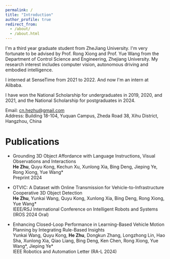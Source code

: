 ```yaml
---
permalink: /
title: "Introduction"
author_profile: true
redirect_from: 
  - /about/
  - /about.html
---
```


I'm a third year graduate student from ZheJiang University. I'm very fortunate to be advised by Prof. Rong Xiong and Prof. Yue Wang from the Department of Control Science and Engineering, Zhejiang University. My research interest includes computer vision, autonomous driving and embodied intelligence.

I interned at SenseTime from 2021 to 2022. And now I'm an intern at Alibaba.

I have won the National Scholarship for undergraduates in 2019, 2020, and 2021, and the National Scholarship for postgraduates in 2024.

Email: cn.hezhu@gmail.com \
Address: Building 18-104, Yuquan Campus, Zheda Road 38, Xihu District, Hangzhou, China

# Publications

 - Grounding 3D Object Affordance with Language Instructions, Visual Observations and Interactions \
**He Zhu**, Quyu Kong, Kechun Xu, Xunlong Xia, Bing Deng, Jieping Ye, Rong Xiong, Yue Wang* \
Preprint 2024

 - OTVIC: A Dataset with Online Transmission for Vehicle-to-Infrastructure Cooperative 3D Object Detection \
**He Zhu**, Yunkai Wang, Quyu Kong, Xunlong Xia, Bing Deng, Rong Xiong, Yue Wang* \
IEEE/RSJ International Conference on Intelligent Robots and Systems (IROS 2024 Oral)

 - Enhancing Closed-Loop Performance in Learning-Based Vehicle Motion Planning by Integrating Rule-Based Insights \
Yunkai Wang, Quyu Kong, **He Zhu**, Dongkun Zhang, Longzhong Lin, Hao Sha, Xunlong Xia, Qiao Liang, Bing Deng, Ken Chen, Rong Xiong, Yue Wang*, Jieping Ye* \
IEEE Robotics and Automation Letter (RA-L 2024)
